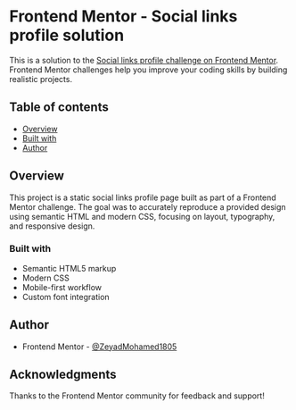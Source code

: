 # Frontend Mentor - Social links profile solution

This is a solution to the [Social links profile challenge on Frontend Mentor](https://www.frontendmentor.io/challenges/social-links-profile-UG32l9m6dQ). Frontend Mentor challenges help you improve your coding skills by building realistic projects.

## Table of contents

-   [Overview](#overview)
-   [Built with](#built-with)
-   [Author](#author)

## Overview

This project is a static social links profile page built as part of a Frontend Mentor challenge. The goal was to accurately reproduce a provided design using semantic HTML and modern CSS, focusing on layout, typography, and responsive design.

### Built with

-   Semantic HTML5 markup
-   Modern CSS
-   Mobile-first workflow
-   Custom font integration

## Author

-   Frontend Mentor - [@ZeyadMohamed1805](https://www.frontendmentor.io/profile/ZeyadMohamed1805)

## Acknowledgments

Thanks to the Frontend Mentor community for feedback and support!
